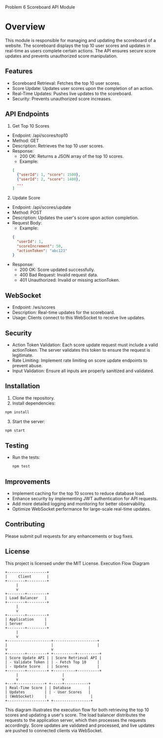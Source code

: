 Problem 6
Scoreboard API Module

# Overview

This module is responsible for managing and updating the scoreboard of a website. The scoreboard displays the top 10 user scores and updates in real-time as users complete certain actions. The API ensures secure score updates and prevents unauthorized score manipulation.

## Features

- Scoreboard Retrieval: Fetches the top 10 user scores.
- Score Update: Updates user scores upon the completion of an action.
- Real-Time Updates: Pushes live updates to the scoreboard.
- Security: Prevents unauthorized score increases.

## API Endpoints

1. Get Top 10 Scores

- Endpoint: /api/scores/top10
- Method: GET
- Description: Retrieves the top 10 user scores.
- Response:
  - 200 OK: Returns a JSON array of the top 10 scores.
  - Example:
  ```json
  [
    {"userId": 1, "score": 1500},
    {"userId": 2, "score": 1400},
    ...
  ]
  ```

2. Update Score

- Endpoint: /api/scores/update
- Method: POST
- Description: Updates the user's score upon action completion.
- Request Body:
  - Example:
  ```json
  {
    "userId": 1,
    "scoreIncrement": 50,
    "actionToken": "abc123"
  }
  ```
- Response:
  - 200 OK: Score updated successfully.
  - 400 Bad Request: Invalid request data.
  - 401 Unauthorized: Invalid or missing actionToken.

## WebSocket

- Endpoint: /ws/scores
- Description: Real-time updates for the scoreboard.
- Usage: Clients connect to this WebSocket to receive live updates.

## Security

- Action Token Validation: Each score update request must include a valid actionToken. The server validates this token to ensure the request is legitimate.
- Rate Limiting: Implement rate limiting on score update endpoints to prevent abuse.
- Input Validation: Ensure all inputs are properly sanitized and validated.

## Installation

1. Clone the repository.
2. Install dependencies:

```bash
npm install
```

3. Start the server:

```bash
npm start
```

## Testing

- Run the tests:

  ```bash
  npm test
  ```

## Improvements

- Implement caching for the top 10 scores to reduce database load.
- Enhance security by implementing JWT authentication for API requests.
- Add more detailed logging and monitoring for better observability.
- Optimize WebSocket performance for large-scale real-time updates.

## Contributing

Please submit pull requests for any enhancements or bug fixes.

## License

This project is licensed under the MIT License.
Execution Flow Diagram

```
+------------------+
|     Client       |
+--------+---------+
     |
     v
+--------+---------+
| Load Balancer   |
+--------+---------+
     |
     v
+--------+---------+
| Application     |
| Server          |
+--------+---------+
     |
     v
+--------------------+--------------------+
|                    |                    |
v                    v
+--------+---------+ +----------+----------+
| Score Update API | | Score Retrieval API |
| - Validate Token | | - Fetch Top 10     |
| - Update Score   | | Scores             |
+--------+---------+ +----------+----------+
     |                    |
     v                    v
+---+-------------+ +-----+-----------+
| Real-Time Score | | Database        |
| Updates         | | - User Scores   |
| (WebSocket)     |                    |
+------------------+ +-----------------+
```

This diagram illustrates the execution flow for both retrieving the top 10 scores and updating a user's score. The load balancer distributes the requests to the application server, which then processes the requests accordingly. Score updates are validated and processed, and live updates are pushed to connected clients via WebSocket.
